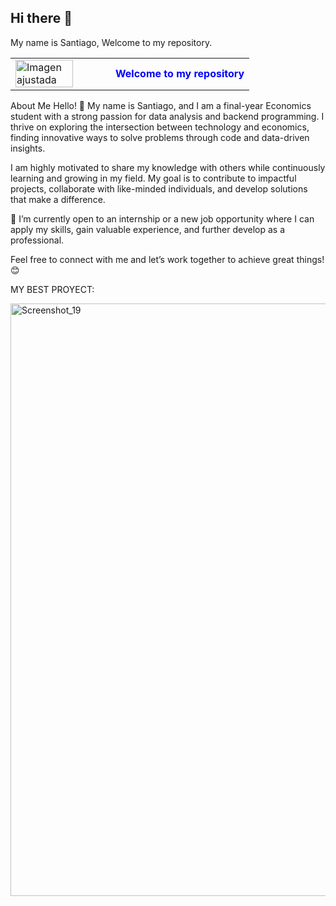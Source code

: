 ## Hi there 👋  
My name is Santiago, Welcome to my repository.

<table>
  <tr>
    <td>
      <img src="https://github.com/user-attachments/assets/76b9a5e2-d619-4e5f-aa48-e97259ad80dc" alt="Imagen ajustada" width="80%">
    </td>
    <td>
      <span style="color:blue; font-weight:bold;">Welcome to my repository</span>
    </td>
  </tr>
</table>

About Me
Hello! 👋 My name is Santiago, and I am a final-year Economics student with a strong passion for data analysis and backend programming. I thrive on exploring the intersection between technology and economics, finding innovative ways to solve problems through code and data-driven insights.

I am highly motivated to share my knowledge with others while continuously learning and growing in my field. My goal is to contribute to impactful projects, collaborate with like-minded individuals, and develop solutions that make a difference.

💼 I’m currently open to an internship or a new job opportunity where I can apply my skills, gain valuable experience, and further develop as a professional.

Feel free to connect with me and let’s work together to achieve great things! 😊

MY BEST PROYECT: 

<img width="948" alt="Screenshot_19" src="https://github.com/user-attachments/assets/940170aa-0eac-413f-9f28-8b6530afb852">
